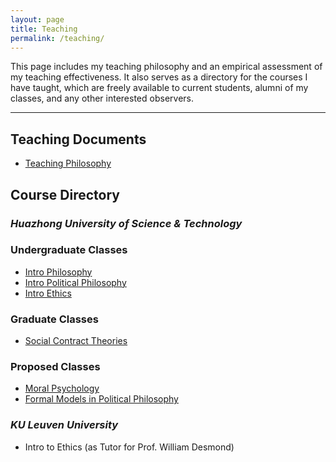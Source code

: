 ```yaml
---
layout: page
title: Teaching
permalink: /teaching/
---
```


This page includes my teaching philosophy and an empirical assessment of my teaching effectiveness. It also serves as a directory for the courses I have taught, which are freely available to current students, alumni of my classes, and any other interested observers.

---

## **Teaching Documents**

- [Teaching Philosophy](/docs/teaching-phil.pdf)

## **Course Directory**

### *Huazhong University of Science & Technology*

### Undergraduate Classes

- [Intro Philosophy](/teaching/phil101/)
- [Intro Political Philosophy](/teaching/pp/)
- [Intro Ethics](/teaching/ethics/)

### Graduate Classes

- [Social Contract Theories](/teaching/social-contract/)

### Proposed Classes

- [Moral Psychology](/teaching/moral-psy/)
- [Formal Models in Political Philosophy](/teaching/formal-pp/)

### *KU Leuven University*

- Intro to Ethics (as Tutor for Prof. William Desmond)
